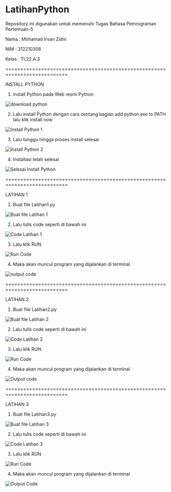 # LatihanPython

Repository ini digunakan untuk memenuhi Tugas Bahasa Pemrograman Pertemuan-5


Nama : Mohamad Irvan Zidni

NIM : 312210308

Kelas : TI.22.A.3

===========================================================================

INSTALL PYTHON

1. Install Python pada Web resmi Python

![download python](https://user-images.githubusercontent.com/115876072/197432317-7df7e365-fda0-464a-8cfa-b36ba471a331.png)

2. Lalu install Python dengan cara centang bagian add python.exe to PATH lalu klik install now

![Install Python 1](https://user-images.githubusercontent.com/115876072/197432435-94120e98-c88a-4bd0-949a-ea969d4201fa.png)

3. Lalu tunggu hingga proses install selesai

![Install Python 2](https://user-images.githubusercontent.com/115876072/197432515-89b1b381-d46f-4f2a-9cfb-f1cf03e2914d.png)

4. Installasi telah selesai

![Selesai Install Python](https://user-images.githubusercontent.com/115876072/197432555-2a7cb8b7-8fbb-4ac0-b024-f18483162942.png)

===========================================================================

LATIHAN 1

1. Buat file Latihan1.py

![Buat file Latihan 1](https://user-images.githubusercontent.com/115876072/197449864-9ba20a6c-dc3f-4b24-807b-ad9ecbbb7322.png)

2. Lalu tulis code seperti di bawah ini

![Code Latihan 1](https://user-images.githubusercontent.com/115876072/197435347-3551d6fa-430a-45af-b2af-3f1db5700b6e.png)

3. Lalu klik RUN

![Run Code](https://user-images.githubusercontent.com/115876072/197435497-5753fada-5005-4596-ac0b-e552ff6f9163.png)

4. Maka akan muncul program yang dijalankan di terminal

![output code](https://user-images.githubusercontent.com/115876072/197435877-368b5b89-3275-4973-b9a9-4e6be750e3df.png)

===========================================================================

LATIHAN 2

1. Buar file Latihan2.py

![Buat file Latihan 2](https://user-images.githubusercontent.com/115876072/197449710-7107e682-ebda-4785-95bb-d65cc796227a.png)

2. Lalu tulis code seperti di bawah ini

![Code Latihan 2](https://user-images.githubusercontent.com/115876072/197436540-54e42acc-7bbb-449b-a327-86fee0534c87.png)

3. Lalu klik RUN

![Run Code](https://user-images.githubusercontent.com/115876072/197436828-8271ea76-0f21-49d1-b7b1-88cc1785f332.png)

4. Maka akan muncul program yang dijalankan di terminal

![Output code](https://user-images.githubusercontent.com/115876072/197437053-a7fe2222-c046-4eeb-8f96-53eea1eb7233.png)

===========================================================================

LATIHAN 3

1. Buat file Latihan3.py

![Buat file Latihan 3](https://user-images.githubusercontent.com/115876072/197450027-83532e4a-6eb7-4530-a54e-a4771b8e26e2.png)

2. Lalu tulis code seperti di bawah ini

![Code Latihan 3](https://user-images.githubusercontent.com/115876072/197450099-5f2b8e34-a608-4222-baf6-905f5269d5bb.png)

3. Lalu klik RUN

![Run Code](https://user-images.githubusercontent.com/115876072/197450193-aeeeaa34-982d-45d4-bcca-088eab696e69.png)

4. Maka akan muncul program yang dijalankan di terminal

![Output Code](https://user-images.githubusercontent.com/115876072/197450418-91809216-5520-4c3e-9764-a653c4442166.png)
